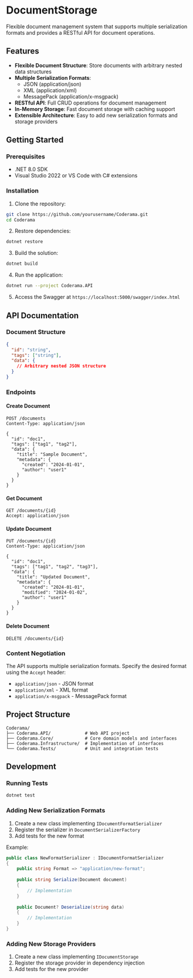 # DocumentStorage

Flexible document management system that supports multiple serialization formats and provides a RESTful API for document operations.

## Features

- **Flexible Document Structure**: Store documents with arbitrary nested data structures
- **Multiple Serialization Formats**:
  - JSON (application/json)
  - XML (application/xml)
  - MessagePack (application/x-msgpack)
- **RESTful API**: Full CRUD operations for document management
- **In-Memory Storage**: Fast document storage with caching support
- **Extensible Architecture**: Easy to add new serialization formats and storage providers

## Getting Started

### Prerequisites

- .NET 8.0 SDK
- Visual Studio 2022 or VS Code with C# extensions

### Installation

1. Clone the repository:
```bash
git clone https://github.com/yourusername/Coderama.git
cd Coderama
```

2. Restore dependencies:
```bash
dotnet restore
```

3. Build the solution:
```bash
dotnet build
```

4. Run the application:
```bash
dotnet run --project Coderama.API
```

5. Access the Swagger at `https://localhost:5000/swagger/index.html`

## API Documentation

### Document Structure

```json
{
  "id": "string",
  "tags": ["string"],
  "data": {
    // Arbitrary nested JSON structure
  }
}
```

### Endpoints

#### Create Document
```http
POST /documents
Content-Type: application/json

{
  "id": "doc1",
  "tags": ["tag1", "tag2"],
  "data": {
    "title": "Sample Document",
    "metadata": {
      "created": "2024-01-01",
      "author": "user1"
    }
  }
}
```

#### Get Document
```http
GET /documents/{id}
Accept: application/json
```

#### Update Document
```http
PUT /documents/{id}
Content-Type: application/json

{
  "id": "doc1",
  "tags": ["tag1", "tag2", "tag3"],
  "data": {
    "title": "Updated Document",
    "metadata": {
      "created": "2024-01-01",
      "modified": "2024-01-02",
      "author": "user1"
    }
  }
}
```

#### Delete Document
```http
DELETE /documents/{id}
```

### Content Negotiation

The API supports multiple serialization formats. Specify the desired format using the `Accept` header:

- `application/json` - JSON format
- `application/xml` - XML format
- `application/x-msgpack` - MessagePack format

## Project Structure

```
Coderama/
├── Coderama.API/             # Web API project
├── Coderama.Core/            # Core domain models and interfaces
├── Coderama.Infrastructure/  # Implementation of interfaces
└── Coderama.Tests/           # Unit and integration tests
```

## Development

### Running Tests

```bash
dotnet test
```

### Adding New Serialization Formats

1. Create a new class implementing `IDocumentFormatSerializer`
2. Register the serializer in `DocumentSerializerFactory`
3. Add tests for the new format

Example:
```csharp
public class NewFormatSerializer : IDocumentFormatSerializer
{
    public string Format => "application/new-format";
    
    public string Serialize(Document document)
    {
        // Implementation
    }
    
    public Document? Deserialize(string data)
    {
        // Implementation
    }
}
```

### Adding New Storage Providers

1. Create a new class implementing `IDocumentStorage`
2. Register the storage provider in dependency injection
3. Add tests for the new provider
